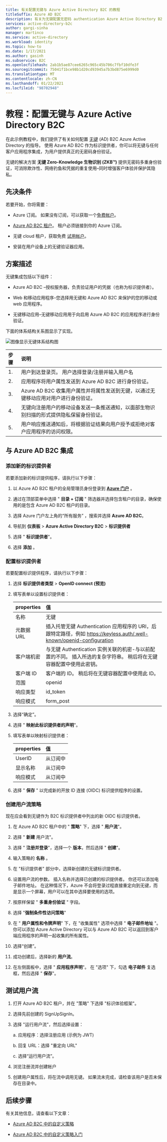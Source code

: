 ```yaml
---
title: 有关配置无键与 Azure Active Directory B2C 的教程
titleSuffix: Azure AD B2C
description: 有关为无键配置无密码 authentication Azure Active Directory B2C 的教程
services: active-directory-b2c
author: gargi-sinha
manager: martinco
ms.service: active-directory
ms.workload: identity
ms.topic: how-to
ms.date: 1/17/2021
ms.author: gasinh
ms.subservice: B2C
ms.openlocfilehash: 2ab1b5ae87cee6265c965c45b706c7fbf10dfe3f
ms.sourcegitcommit: 75041f1bce98b1d20cd93945a7b3bd875e6999d0
ms.translationtype: MT
ms.contentlocale: zh-CN
ms.lasthandoff: 01/22/2021
ms.locfileid: "98702948"
---
```

# <a name="tutorial-configure-keyless-with-azure-active-directory-b2c"></a>教程：配置无键与 Azure Active Directory B2C

在此示例教程中，我们提供了有关如何配置 [无键](https://keyless.io/) (AD) B2C Azure Active Directory 的指导。 使用 Azure AD B2C 作为标识提供者，你可以将无键与任何客户应用程序集成，为用户提供真正的无密码身份验证。

无键的解决方案 **无键 Zero-Knowledge 生物识别 (ZKB™)** 提供无密码多重身份验证，可消除欺诈性、网络钓鱼和凭据的重复使用–同时增强客户体验并保护其隐私。

## <a name="pre-requisites"></a>先决条件

若要开始，你将需要：

- Azure 订阅。 如果没有订阅，可以获取一个[免费帐户](https://azure.microsoft.com/free/)。

- [Azure AD B2C 租户](https://docs.microsoft.com/azure/active-directory-b2c/tutorial-create-tenant)。 租户必须链接到你的 Azure 订阅。

- 无键 cloud 租户，获取免费 [试用帐户](https://keyless.io/go)。

- 安装在用户设备上的无键验证器应用。

## <a name="scenario-description"></a>方案描述

无键集成包括以下组件：

- Azure AD B2C –授权服务器，负责验证用户的凭据（也称为标识提供者）。

- Web 和移动应用程序–您选择用无键和 Azure AD B2C 来保护的您的移动或 web 应用程序。

- 无键移动应用–无键移动应用用于向启用 Azure AD B2C 的应用程序进行身份验证。

下面的体系结构关系图显示了实现。

![图像显示无键体系结构图](./media/partner-keyless/keyless-architecture-diagram.png)

|步骤 | 说明 |
|:-----| :-----------|
| 1. | 用户到达登录页。 用户选择登录/注册并输入用户名
| 2. | 应用程序将用户属性发送到 Azure AD B2C 进行身份验证。
| 3. | Azure AD B2C 收集用户属性并将属性发送到无键，以通过无键移动应用对用户进行身份验证。
| 4. | 无键向注册用户的移动设备发送一条推送通知，以面部生物识别扫描的形式提供隐私保留身份验证。
| 5. | 用户响应推送通知后，将根据验证结果向用户授予或拒绝对客户应用程序的访问权限。

## <a name="integrate-with-azure-ad-b2c"></a>与 Azure AD B2C 集成

### <a name="add-a-new-identity-provider"></a>添加新的标识提供者

若要添加新的标识提供程序，请执行以下步骤：

1. 以 Azure AD B2C 租户的全局管理员身份登录到 **[Azure 门户](https://portal.azure.com/#home)** 。

2. 通过在顶部菜单中选择 " **目录 + 订阅** " 筛选器并选择包含租户的目录，确保使用的是包含 Azure AD B2C 租户的目录。

3. 选择 Azure 门户左上角的“所有服务”  ，搜索并选择 **Azure AD B2C**。

4. 导航到 **仪表板**  >  **Azure Active Directory B2C**  >   **标识提供者**

5. 选择 " **标识提供者**"。

6. 选择 **添加** 。

### <a name="configure-an-identity-provider"></a>配置标识提供者

若要配置标识提供程序，请执行以下步骤：

1. 选择 **标识提供者类型**  >  **OpenID connect (预览)**
2. 填写表单以设置标识提供者：

   |properties | 值 |
   |:-----| :-----------|
   | 名称   | 无键 |
   | 元数据 URL | 插入托管无键 Authentication 应用程序的 URI，后跟特定路径，例如 https://keyless.auth/.well-known/openid-configuration |
   | 客户端机密 | 与无键 Authentication 实例关联的机密-与以前配置的不同。 插入所选的复杂字符串。 稍后将在无键容器配置中使用此密钥。|
   | 客户端 ID | 客户端的 ID。 稍后将在无键容器配置中使用此 ID。|
   | 范围 | openid |
   | 响应类型 | id_token |
   | 响应模式 | form_post|

3. 选择“确定”。

4. 选择 " **映射此标识提供者的声明**"。

5. 填写表单以映射标识提供者：

   |properties | 值 |
   |:-----| :-----------|
   | UserID    | 从订阅中 |
   | 显示名称 | 从订阅中 |
   | 响应模式 | 从订阅中 |

6. 选择 " **保存** " 以完成新的开放 ID 连接 (OIDC) 标识提供程序的设置。

### <a name="create-a-user-flow-policy"></a>创建用户流策略

现在应会看到无键作为 B2C 标识提供者中列出的新 OIDC 标识提供者。

1. 在 Azure AD B2C 租户中的 " **策略**" 下，选择 " **用户流**"。

2. 选择 " **新建** 用户流"。

3. 选择 " **注册并登录**"，选择一个 **版本**，然后选择 " **创建**"。

4. 输入策略的 **名称** 。

5. 在 "标识提供者" 部分中，选择新创建的无键标识提供者。

6. 设置用户流的参数。 插入名称并选择已创建的标识提供者。 你还可以添加电子邮件地址。 在这种情况下，Azure 不会将登录过程直接重定向到无键，而是显示一个屏幕，用户可以在其中选择要使用的选项。

7. 按原样保留 " **多重身份验证** " 字段。

8. 选择 "**强制条件性访问策略**"

9. 在 " **用户属性和令牌声明**" 下，在 "收集属性" 选项中选择 " **电子邮件地址** "。 你可以添加 Azure Active Directory 可以与 Azure AD B2C 可以返回到客户端应用程序的声明一起收集的所有属性。

10. 选择“创建”。

11. 成功创建后，选择新的 **用户流**。

12. 在左侧面板中，选择 " **应用程序声明**"。 在 "选项" 下，勾选 **电子邮件** 复选框，然后选择 " **保存**"。

## <a name="test-the-user-flow"></a>测试用户流

1. 打开 Azure AD B2C 租户，并在 "策略" 下选择 "标识体验框架"。

2. 选择先前创建的 SignUpSignIn。

3. 选择 "运行用户流"，然后选择设置：

   a. 应用程序：选择注册应用 (示例为 JWT) 

   b. 回复 URL：选择 "重定向 URL"

   c. 选择“运行用户流”。

4. 浏览注册流并创建帐户

5. 创建用户属性后，将在流中调用无键。 如果流未完成，请检查该用户是否未保存在目录中。

## <a name="next-steps"></a>后续步骤

有关其他信息，请查看以下文章：

- [Azure AD B2C 中的自定义策略](https://docs.microsoft.com/azure/active-directory-b2c/custom-policy-overview)

- [Azure AD B2C 中的自定义策略入门](https://docs.microsoft.com/azure/active-directory-b2c/custom-policy-get-started?tabs=applications)

